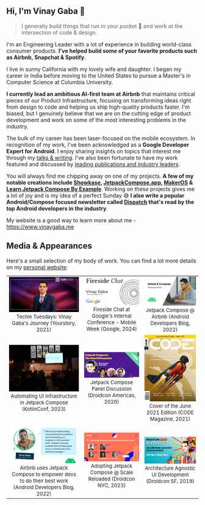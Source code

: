 ## Hi, I'm Vinay Gaba 👋

> I generally build things that run in your pocket 📱 and work at the intersection of code & design.

I'm an Engineering Leader with a lot of experience in building world-class consumer products. **I've helped build some of your favorite products such as Airbnb, Snapchat & Spotify**.

I live in sunny California with my lovely wife and daughter. I began my career in India before moving to the United States to pursue a Master's in Computer Science at Columbia University.

**I currently lead an ambitious AI-first team at Airbnb** that maintains critical pieces of our Product Infrastructure, focusing on transforming ideas right from design to code and helping us ship high-quality products faster. I'm biased, but I genuinely believe that we are on the cutting edge of product development and work on some of the most interesting problems in the industry.

The bulk of my career has been laser-focused on the mobile ecosystem. In recognition of my work, I've been acknowledged as a **Google Developer Expert for Android**. I enjoy sharing insights on topics that interest me through my [talks & writing](https://www.vinaygaba.me/writing/). I've also been fortunate to have my work featured and discussed by [leading publications and industry leaders](https://www.vinaygaba.me/appearances/).

You will always find me chipping away on one of my projects. **A few of my notable creations include [Showkase](https://github.com/airbnb/Showkase), [JetpackCompose.app](https://jetpackcompose.app/), [MakerOS](https://vinaygaba.gumroad.com/l/MakerOS) & [Learn Jetpack Compose By Example](https://github.com/vinaygaba/Learn-Jetpack-Compose-By-Example)**. Working on these projects gives me a lot of joy and is my idea of a perfect Sunday 😅 **I also write a popular Android/Compose focused newsletter called [Dispatch](https://www.jetpackcompose.app/newsletter) that's read by the top Android developers in the industry**.

My website is a good way to learn more about me - https://www.vinaygaba.me

## Media & Appearances

Here's a small selection of my body of work. You can find a lot more details on my [personal website](https://www.vinaygaba.me):

|                                                                                                                                                                                     |                                                                                                                                                                           |                                                                                                                                                        |
| :---------------------------------------------------------------------------------------------------------------------------------------------------------------------------------: | :-----------------------------------------------------------------------------------------------------------------------------------------------------------------------: | :----------------------------------------------------------------------------------------------------------------------------------------------------: |
|                        <img src="images/techie-tuesday.png" width="250"> <br> <font size="2">Techie Tuesdays: Vinay Gaba's Journey (Yourstory, 2021)</font>                         | <img src="images/google-mobile-week-fireside-chat.jpg" width="250"> <br> <font size="2">Fireside Chat at Google's Internal Conference - Mobile Week (Google, 2024)</font> | <img src="images/airbnb-compose-video-thumbnail.jpeg" width="250"> <br> <font size="2">Jetpack Compose @ Airbnb (Android Developers Blog, 2022)</font> |
|             <img src="images/kotlinconf-2023-insession.jpg" width="250"> <br> <font size="2">Automating UI Infrastructure in Jetpack Compose (KotlinConf, 2023)</font>              |              <img src="images/droidcon-americas-2020.png" width="250"> <br> <font size="2">Jetpack Compose Panel Discussion (Droidcon Americas, 2020)</font>              |         <img src="images/code-magazine-cover.png" width="250"> <br> <font size="2">Cover of the June 2021 Edition (CODE Magazine, 2021)</font>         |
| <img src="images/airbnb-uses-compose.png" width="250"> <br> <font size="2">Airbnb uses Jetpack Compose to empower devs to do their best work (Android Developers Blog, 2022)</font> |           <img src="images/droidcon-nyc-2023-panel.jpeg" width="250"> <br> <font size="2">Adopting Jetpack Compose @ Scale Reloaded (Droidcon NYC, 2023)</font>           |        <img src="images/droidcon-sf-2019.jpeg" width="250"> <br> <font size="2">Architecture Agnostic UI Development (Droidcon SF, 2019)</font>        |
